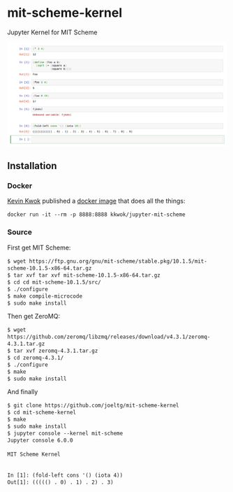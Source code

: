 # mit-scheme-kernel

Jupyter Kernel for MIT Scheme

![](demo.png)

## Installation

### Docker

[Kevin Kwok](https://github.com/antimatter15) published a [docker image](https://hub.docker.com/r/kkwok/jupyter-mit-scheme/) that does all the things:

```
docker run -it --rm -p 8888:8888 kkwok/jupyter-mit-scheme
```

### Source

First get MIT Scheme:

```
$ wget https://ftp.gnu.org/gnu/mit-scheme/stable.pkg/10.1.5/mit-scheme-10.1.5-x86-64.tar.gz
$ tar xvf tar xvf mit-scheme-10.1.5-x86-64.tar.gz
$ cd cd mit-scheme-10.1.5/src/
$ ./configure
$ make compile-microcode
$ sudo make install
```

Then get ZeroMQ:

```
$ wget https://github.com/zeromq/libzmq/releases/download/v4.3.1/zeromq-4.3.1.tar.gz
$ tar xvf zeromq-4.3.1.tar.gz
$ cd zeromq-4.3.1/
$ ./configure
$ make
$ sudo make install
```

And finally

```
$ git clone https://github.com/joeltg/mit-scheme-kernel
$ cd mit-scheme-kernel
$ make
$ sudo make install
$ jupyter console --kernel mit-scheme
Jupyter console 6.0.0

MIT Scheme Kernel


In [1]: (fold-left cons '() (iota 4))
Out[1]: ((((() . 0) . 1) . 2) . 3)
```
